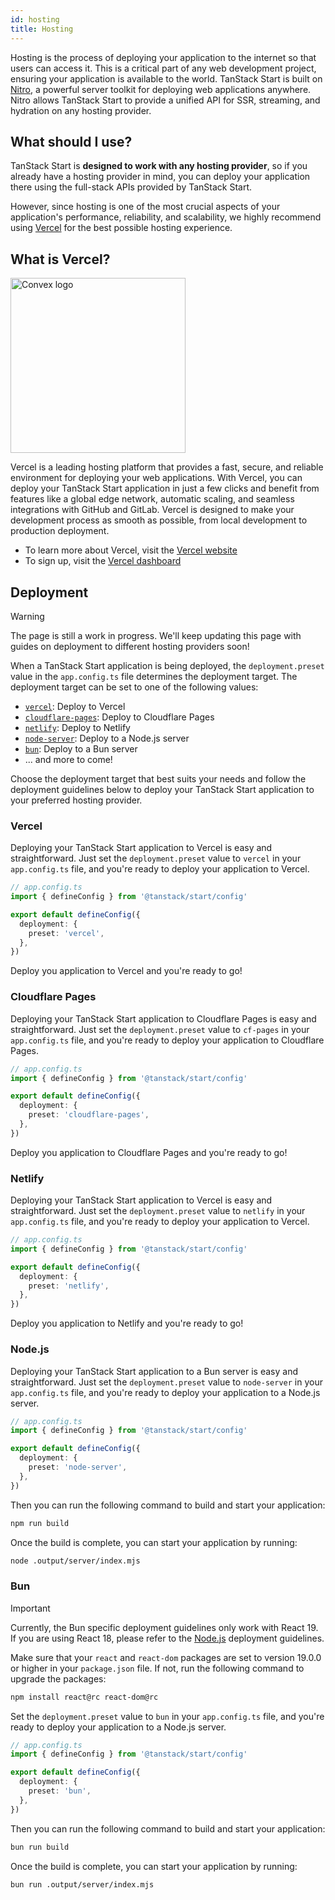```yaml
---
id: hosting
title: Hosting
---
```


Hosting is the process of deploying your application to the internet so that users can access it. This is a critical part of any web development project, ensuring your application is available to the world. TanStack Start is built on [Nitro](https://nitro.unjs.io/), a powerful server toolkit for deploying web applications anywhere. Nitro allows TanStack Start to provide a unified API for SSR, streaming, and hydration on any hosting provider.

## What should I use?

TanStack Start is **designed to work with any hosting provider**, so if you already have a hosting provider in mind, you can deploy your application there using the full-stack APIs provided by TanStack Start.

However, since hosting is one of the most crucial aspects of your application's performance, reliability, and scalability, we highly recommend using [Vercel](https://vercel.com?utm_source=tanstack) for the best possible hosting experience.

## What is Vercel?

<a href="https://vercel.com?utm_source=tanstack" alt="Vercel Logo">
  <picture>
    <source media="(prefers-color-scheme: dark)" srcset="https://raw.githubusercontent.com/tanstack/tanstack.com/main/app/images/vercel-dark.svg" width="280">
    <source media="(prefers-color-scheme: light)" srcset="https://raw.githubusercontent.com/tanstack/tanstack.com/main/app/images/vercel-light.svg" width="280">
    <img alt="Convex logo" src="https://raw.githubusercontent.com/tanstack/tanstack.com/main/app/images/vercel-light.svg" width="280">
  </picture>
</a>

Vercel is a leading hosting platform that provides a fast, secure, and reliable environment for deploying your web applications. With Vercel, you can deploy your TanStack Start application in just a few clicks and benefit from features like a global edge network, automatic scaling, and seamless integrations with GitHub and GitLab. Vercel is designed to make your development process as smooth as possible, from local development to production deployment.

- To learn more about Vercel, visit the [Vercel website](https://vercel.com?utm_source=tanstack)
- To sign up, visit the [Vercel dashboard](https://vercel.com/signup?utm_source=tanstack)

## Deployment

> [!WARNING]
> The page is still a work in progress. We'll keep updating this page with guides on deployment to different hosting providers soon!

When a TanStack Start application is being deployed, the `deployment.preset` value in the `app.config.ts` file determines the deployment target. The deployment target can be set to one of the following values:

- [`vercel`](#vercel): Deploy to Vercel
- [`cloudflare-pages`](#cloudflare-pages): Deploy to Cloudflare Pages
- [`netlify`](#netlify): Deploy to Netlify
- [`node-server`](#nodejs): Deploy to a Node.js server
- [`bun`](#bun): Deploy to a Bun server
- ... and more to come!

Choose the deployment target that best suits your needs and follow the deployment guidelines below to deploy your TanStack Start application to your preferred hosting provider.

### Vercel

Deploying your TanStack Start application to Vercel is easy and straightforward. Just set the `deployment.preset` value to `vercel` in your `app.config.ts` file, and you're ready to deploy your application to Vercel.

```ts
// app.config.ts
import { defineConfig } from '@tanstack/start/config'

export default defineConfig({
  deployment: {
    preset: 'vercel',
  },
})
```

Deploy you application to Vercel and you're ready to go!

### Cloudflare Pages

Deploying your TanStack Start application to Cloudflare Pages is easy and straightforward. Just set the `deployment.preset` value to `cf-pages` in your `app.config.ts` file, and you're ready to deploy your application to Cloudflare Pages.

```ts
// app.config.ts
import { defineConfig } from '@tanstack/start/config'

export default defineConfig({
  deployment: {
    preset: 'cloudflare-pages',
  },
})
```

Deploy you application to Cloudflare Pages and you're ready to go!

### Netlify

Deploying your TanStack Start application to Vercel is easy and straightforward. Just set the `deployment.preset` value to `netlify` in your `app.config.ts` file, and you're ready to deploy your application to Vercel.

```ts
// app.config.ts
import { defineConfig } from '@tanstack/start/config'

export default defineConfig({
  deployment: {
    preset: 'netlify',
  },
})
```

Deploy you application to Netlify and you're ready to go!

### Node.js

Deploying your TanStack Start application to a Bun server is easy and straightforward. Just set the `deployment.preset` value to `node-server` in your `app.config.ts` file, and you're ready to deploy your application to a Node.js server.

```ts
// app.config.ts
import { defineConfig } from '@tanstack/start/config'

export default defineConfig({
  deployment: {
    preset: 'node-server',
  },
})
```

Then you can run the following command to build and start your application:

```sh
npm run build
```

Once the build is complete, you can start your application by running:

```sh
node .output/server/index.mjs
```

### Bun

> [!IMPORTANT]
> Currently, the Bun specific deployment guidelines only work with React 19. If you are using React 18, please refer to the [Node.js](#nodejs) deployment guidelines.

Make sure that your `react` and `react-dom` packages are set to version 19.0.0 or higher in your `package.json` file. If not, run the following command to upgrade the packages:

```sh
npm install react@rc react-dom@rc
```

Set the `deployment.preset` value to `bun` in your `app.config.ts` file, and you're ready to deploy your application to a Node.js server.

```ts
// app.config.ts
import { defineConfig } from '@tanstack/start/config'

export default defineConfig({
  deployment: {
    preset: 'bun',
  },
})
```

Then you can run the following command to build and start your application:

```sh
bun run build
```

Once the build is complete, you can start your application by running:

```sh
bun run .output/server/index.mjs
```
